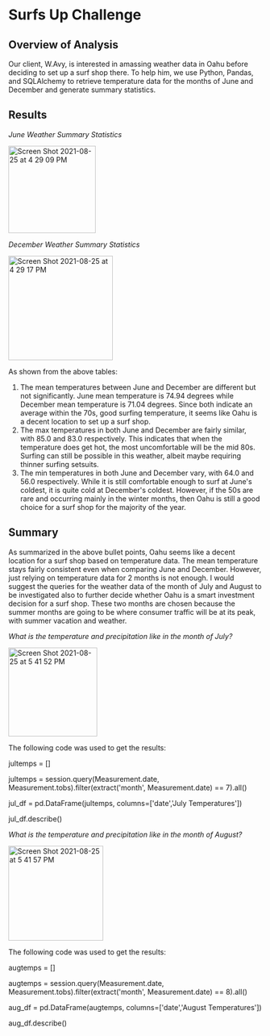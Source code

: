 # Surfs Up Challenge

## Overview of Analysis
Our client, W.Avy, is interested in amassing weather data in Oahu before deciding to set up a surf shop there. To help him, we use Python, Pandas, and SQLAlchemy to retrieve temperature data for the months of June and December and generate summary statistics.

## Results
_June Weather Summary Statistics_

<img width="173" alt="Screen Shot 2021-08-25 at 4 29 09 PM" src="https://user-images.githubusercontent.com/84816495/130860187-5e31f5de-3e4b-4699-a1fa-5b70f4cf4fe5.png">

_December Weather Summary Statistics_

<img width="207" alt="Screen Shot 2021-08-25 at 4 29 17 PM" src="https://user-images.githubusercontent.com/84816495/130860234-81702dfd-300d-4928-802d-5e13e6977d2f.png">

As shown from the above tables:
1. The mean temperatures between June and December are different but not significantly. June mean temperature is 74.94 degrees while December mean temperature is 71.04 degrees. Since both indicate an average within the 70s, good surfing temperature, it seems like Oahu is a decent location to set up a surf shop.
2. The max temperatures in both June and December are fairly similar, with 85.0 and 83.0 respectively. This indicates that when the temperature does get hot, the most uncomfortable will be the mid 80s. Surfing can still be possible in this weather, albeit maybe requiring thinner surfing setsuits.
3. The min temperatures in both June and December vary, with 64.0 and 56.0 respectively. While it is still comfortable enough to surf at June's coldest, it is quite cold at December's coldest. However, if the 50s are rare and occurring mainly in the winter months, then Oahu is still a good choice for a surf shop for the majority of the year.

## Summary

As summarized in the above bullet points, Oahu seems like a decent location for a surf shop based on temperature data. The mean temperature stays fairly consistent even when comparing June and December. However, just relying on temperature data for 2 months is not enough. I would suggest the queries for the weather data of the month of July and August to be investigated also to further decide whether Oahu is a smart investment decision for a surf shop. These two months are chosen because the summer months are going to be where consumer traffic will be at its peak, with summer vacation and weather.

_What is the temperature and precipitation like in the month of July?_

<img width="176" alt="Screen Shot 2021-08-25 at 5 41 52 PM" src="https://user-images.githubusercontent.com/84816495/130868601-0be806bf-b978-4956-90b1-a8b9a1aa1f4f.png">

The following code was used to get the results:

jultemps = []

jultemps = session.query(Measurement.date, Measurement.tobs).filter(extract('month', Measurement.date) == 7).all()

jul_df = pd.DataFrame(jultemps, columns=['date','July Temperatures'])

jul_df.describe()

_What is the temperature and precipitation like in the month of August?_

<img width="188" alt="Screen Shot 2021-08-25 at 5 41 57 PM" src="https://user-images.githubusercontent.com/84816495/130868611-059ecda9-a6cb-4f4d-a7a9-afd030726cd2.png">

The following code was used to get the results:

augtemps = []

augtemps = session.query(Measurement.date, Measurement.tobs).filter(extract('month', Measurement.date) == 8).all()

aug_df = pd.DataFrame(augtemps, columns=['date','August Temperatures'])

aug_df.describe()
